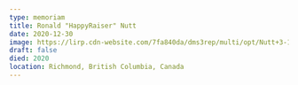 ```yaml
---
type: memoriam
title: Ronald "HappyRaiser" Nutt
date: 2020-12-30
image: https://lirp.cdn-website.com/7fa840da/dms3rep/multi/opt/Nutt+3-1920w.png
draft: false
died: 2020
location: Richmond, British Columbia, Canada
---
```

